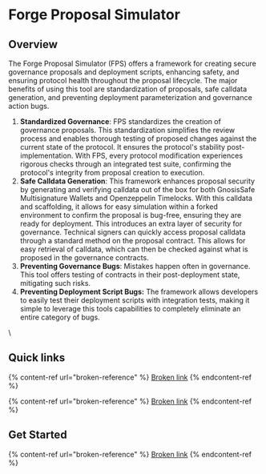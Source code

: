 # Forge Proposal Simulator

## Overview

The Forge Proposal Simulator (FPS) offers a framework for creating secure governance proposals and deployment scripts, enhancing safety, and ensuring protocol health throughout the proposal lifecycle. The major benefits of using this tool are standardization of proposals, safe calldata generation, and preventing deployment parameterization and governance action bugs.

1. **Standardized Governance**: FPS standardizes the creation of governance proposals. This standardization simplifies the review process and enables thorough testing of proposed changes against the current state of the protocol. It ensures the protocol's stability post-implementation. With FPS, every protocol modification experiences rigorous checks through an integrated test suite, confirming the protocol's integrity from proposal creation to execution.
2. **Safe Calldata Generation**: This framework enhances proposal security by generating and verifying calldata out of the box for both GnosisSafe Multisignature Wallets and Openzeppelin Timelocks. With this calldata and scaffolding, it allows for easy simulation within a forked environment to confirm the proposal is bug-free, ensuring they are ready for deployment. This introduces an extra layer of security for governance. Technical signers can quickly access proposal calldata through a standard method on the proposal contract. This allows for easy retrieval of calldata, which can then be checked against what is proposed in the governance contracts.
3. **Preventing Governance Bugs**: Mistakes happen often in governance. This tool offers testing of contracts in their post-deployment state, mitigating such risks.
4. **Preventing Deployment Script Bugs:** The framework allows developers to easily test their deployment scripts with integration tests, making it simple to leverage this tools capabilities to completely eliminate an entire category of bugs.

\


## Quick links

{% content-ref url="broken-reference" %}
[Broken link](broken-reference)
{% endcontent-ref %}

{% content-ref url="broken-reference" %}
[Broken link](broken-reference)
{% endcontent-ref %}

## Get Started

{% content-ref url="broken-reference" %}
[Broken link](broken-reference)
{% endcontent-ref %}
